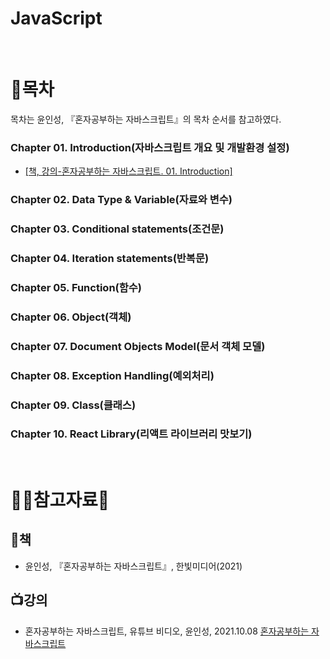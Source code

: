# JavaScript

<br/>

# :page_facing_up:목차
목차는 윤인성, 『혼자공부하는 자바스크립트』의 목차 순서를 참고하였다.
### Chapter 01. Introduction(자바스크립트 개요 및 개발환경 설정)
  * [[책, 강의-혼자공부하는 자바스크립트. 01. Introduction]](https://github.com/ggoggoma/TIL/blob/main/JavaScript/Chapter%2001.%20Introduction/01.%20introduction.md)
### Chapter 02. Data Type & Variable(자료와 변수)
### Chapter 03. Conditional statements(조건문)
### Chapter 04. Iteration statements(반복문)
### Chapter 05. Function(함수)
### Chapter 06. Object(객체)
### Chapter 07. Document Objects Model(문서 객체 모델)
### Chapter 08. Exception Handling(예외처리)
### Chapter 09. Class(클래스)
### Chapter 10. React Library(리액트 라이브러리 맛보기)

<br/>

# :ok_woman:참고자료:bow:

## :book:책
* 윤인성, 『혼자공부하는 자바스크립트』, 한빛미디어(2021)

## :tv:강의
* 혼자공부하는 자바스크립트, 유튜브 비디오, 윤인성, 2021.10.08 [혼자공부하는 자바스크립트](https://www.youtube.com/playlist?list=PLBXuLgInP-5kxpAKy2DNXoebCse2grHjl)
